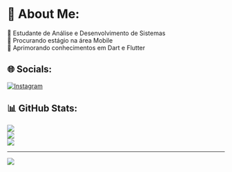 # 💫 About Me:
🔭 Estudante de Análise e Desenvolvimento de Sistemas<br>👯 Procurando estágio na área Mobile<br>🌱 Aprimorando conhecimentos em Dart e Flutter<br>


## 🌐 Socials:
[![Instagram](https://img.shields.io/badge/Instagram-%23E4405F.svg?logo=Instagram&logoColor=white)]([https://www.instagram.com/zlloes/]) 

## 📊 GitHub Stats:
![](https://github-readme-stats.vercel.app/api?username=llimagustavo&theme=blue-green&hide_border=false&include_all_commits=false&count_private=false)<br/>
![](https://github-readme-streak-stats.herokuapp.com/?user=llimagustavo&theme=blue-green&hide_border=false)<br/>
![](https://github-readme-stats.vercel.app/api/top-langs/?username=llimagustavo&theme=blue-green&hide_border=false&include_all_commits=false&count_private=false&layout=compact)

---
[![](https://visitcount.itsvg.in/api?id=llimagustavo&icon=0&color=1)](https://visitcount.itsvg.in)

<!-- Proudly created with GPRM ( https://gprm.itsvg.in ) -->
